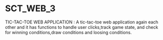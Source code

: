 # SCT_WEB_3
TIC-TAC-TOE WEB APPLICATION : 
A tic-tac-toe web application again each other and it has functions to handle user clicks,track game state, and check for winning conditions,draw conditions and loosing conditions.
